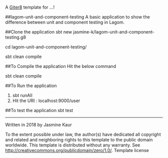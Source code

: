 A [Giter8][g8] template for ...!

##lagom-unit-and-component-testing
A basic application to show the difference between unit and component testing in Lagom.

##Clone the application
sbt new jasmine-k/lagom-unit-and-component-testing.g8

cd lagom-unit-and-component-testing/

sbt clean compile

##To Compile the application
Hit the below command

sbt clean compile

##To Run the application
1. sbt runAll
2. Hit the URI : localhost:9000/user

##To test the application
sbt test

----------------
Written in 2018 by Jasmine Kaur

To the extent possible under law, the author(s) have dedicated all copyright and related and neighboring rights to this template to the public domain worldwide. This template is distributed without any warranty. See http://creativecommons.org/publicdomain/zero/1.0/.
Template license

[g8]: http://www.foundweekends.org/giter8/
